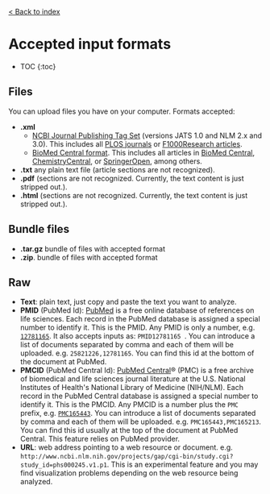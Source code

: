 [< Back to index](../tagtog-doc)



# Accepted input formats

* TOC
{:toc}

## Files

You can upload files you have on your computer. Formats accepted:

* **.xml**
  * [NCBI Journal Publishing Tag Set](http://jats.nlm.nih.gov/publishing/) (versions JATS 1.0 and NLM 2.x and 3.0). This includes all [PLOS journals](http://www.plos.org/) or [F1000Research articles](http://f1000research.com/).
  * [BioMed Central format](http://www.biomedcentral.com/about/xml). This includes all articles in [BioMed Central](http://www.biomedcentral.com/), [ChemistryCentral](http://www.chemistrycentral.com/), or [SpringerOpen](http://www.springeropen.com/), among others.
* **.txt** any plain text file (article sections are not recognized).
* **.pdf** (sections are not recognized. Currently, the text content is just stripped out.).
* **.html** (sections are not recognized. Currently, the text content is just stripped out.).

## Bundle files
* **.tar.gz** bundle of files with accepted format
* **.zip**. bundle of files with accepted format

## Raw
* **Text**: plain text, just copy and paste the text you want to analyze.
* **PMID** (PubMed Id): [PubMed](https://www.ncbi.nlm.nih.gov/pubmed) is a free online database of references on life sciences. Each record in the PubMed database is assigned a special number to identify it. This is the PMID. Any PMID is only a number, e.g. [`12781165`](https://www.ncbi.nlm.nih.gov/pubmed/12781165). It also accepts inputs as: `PMID12781165 `. You can introduce a list of documents separated by comma and each of them will be uploaded. e.g. `25821226,12781165`. You can find this id at the bottom of the document at PubMed.
* **PMCID** (PubMed Central Id): [PubMed Central](https://www.ncbi.nlm.nih.gov/pmc/)® (PMC) is a free archive of biomedical and life sciences journal literature at the U.S. National Institutes of Health's National Library of Medicine (NIH/NLM). Each record in the PubMed Central database is assigned a special number to identify it. This is the PMCID. Any PMCID is a number plus the `PMC `prefix, e.g. [`PMC165443`](https://www.ncbi.nlm.nih.gov/pmc/articles/PMC165443/). You can introduce a list of documents separated by comma and each of them will be uploaded. e.g. `PMC165443,PMC165213`. You can find this id usually at the top of the document at PubMed Central. This feature relies on PubMed provider.
* **URL**: web address pointing to a web resource or document. e.g. `http://www.ncbi.nlm.nih.gov/projects/gap/cgi-bin/study.cgi?study_id=phs000245.v1.p1`. This is an experimental feature and you may find visualization problems depending on the web resource being analyzed.
